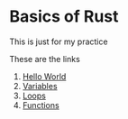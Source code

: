 # Basics of Rust 

This is just for my practice 

These are the links 

1. [Hello World](hello_world)
2. [Variables](variable)
3. [Loops](loops)
4. [Functions](functions)
